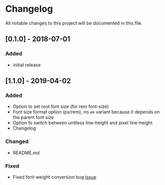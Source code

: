 # Changelog
All notable changes to this project will be documented in this file.

## [0.1.0] - 2018-07-01
### Added
- initial release

## [1.1.0] - 2019-04-02
### Added
- Option to set root font size (for rem font-size)
- Font size format option (px/rem), no `em` variant because it depends on the parent font size
- Option to switch between unitless line-height and pixel line-height
- Changelog

### Changed
- README.md

### Fixed
- Fixed font-weight conversion bug [issue](https://github.com/novemberfiveco/zeplin-styled-components/issues/3)

